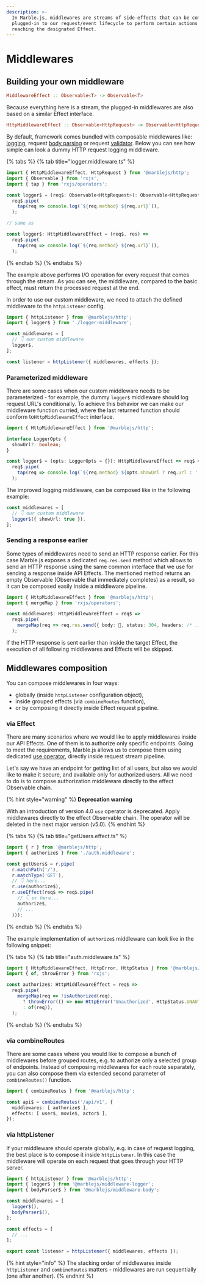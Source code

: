 ```yaml
---
description: >-
  In Marble.js, middlewares are streams of side-effects that can be composed and
  plugged-in to our request/event lifecycle to perform certain actions before
  reaching the designated Effect.
---
```


# Middlewares

## Building your own middleware

```haskell
MiddlewareEffect :: Observable<T> -> Observable<T>
```

Because everything here is a stream, the plugged-in middlewares are also based on a similar Effect interface.

```haskell
HttpMiddlewareEffect :: Observable<HttpRequest> -> Observable<HttpRequest>
```

By default, framework comes bundled with composable middlewares like: [logging](../other/api-reference/middleware-logger.md), request [body parsing](../other/api-reference/middleware-body.md) or request [validator](../other/api-reference/middleware-io.md). Below you can see how simple can look a dummy HTTP request logging middleware.

{% tabs %}
{% tab title="logger.middleware.ts" %}
```typescript
import { HttpMiddlewareEffect, HttpRequest } from '@marblejs/http';
import { Observable } from 'rxjs';
import { tap } from 'rxjs/operators';

const logger$ = (req$: Observable<HttpRequest>): Observable<HttpRequest> =>
  req$.pipe(
    tap(req => console.log(`${req.method} ${req.url}`)),
  );

// same as   

const logger$: HttpMiddlewareEffect = (req$, res) =>
  req$.pipe(
    tap(req => console.log(`${req.method} ${req.url}`)),
  );
```
{% endtab %}
{% endtabs %}

The example above performs I/O operation for every request that comes through the stream. As you can see, the middleware, compared to the basic effect, must return the processed request at the end.

In order to use our custom middleware, we need to attach the defined middleware to the `httpListener` config.

```typescript
import { httpListener } from '@marblejs/http';
import { logger$ } from './logger-middleware';

const middlewares = [
  // 👇 our custom middleware 
  logger$,
];

const listener = httpListener({ middlewares, effects });
```

### Parameterized middleware

There are some cases when our custom middleware needs to be parameterized - for example, the dummy `logger$` middleware should log request URL's conditionally. To achieve this behavior we can make our middleware function curried, where the last returned function should conform to`HttpMiddlewareEffect` interface.

```typescript
import { HttpMiddlewareEffect } from '@marblejs/http';

interface LoggerOpts {
  showUrl?: boolean;
}

const logger$ = (opts: LoggerOpts = {}): HttpMiddlewareEffect => req$ =>
  req$.pipe(
    tap(req => console.log(`${req.method} ${opts.showUrl ? req.url : ''}`)),
  );
```

The improved logging middleware, can be composed like in the following example:

```typescript
const middlewares = [
  // 👇 our custom middleware
  logger$({ showUrl: true }),
];
```

### Sending a response earlier

Some types of middlewares need to send an HTTP response earlier. For this case Marble.js exposes a dedicated `req.res.send` method which allows to send an HTTP response using the same common interface that we use for sending a response inside API Effects. The mentioned method returns an empty Observable \(Observable that immediately completes\) as a result, so it can be composed easily inside a middleware pipeline.

```typescript
import { HttpMiddlewareEffect } from '@marblejs/http';
import { mergeMap } from 'rxjs/operators';

const middleware$: HttpMiddlewareEffect = req$ =>
  req$.pipe(
    mergeMap(req => req.res.send({ body: 💩, status: 304, headers: /* ... */ })),
  );
```

If the HTTP response is sent earlier than inside the target Effect, the execution of all following middlewares and Effects will be skipped.

## Middlewares composition

You can compose middlewares in four ways:

* globally \(inside `httpListener` configuration object\),
* inside grouped effects \(via `combineRoutes` function\),
* or by composing it directly inside Effect request pipeline.

### via Effect

There are many scenarios where we would like to apply middlewares inside our API Effects. One of them is to authorize only specific endpoints. Going to meet the requirements, Marble.js allows us to compose them using dedicated [use operator](../other/api-reference/core/operator-use.md), directly inside request stream pipeline.

Let's say we have an endpoint for getting list of all users, but also we would like to make it secure, and available only for authorized users. All we need to do is to compose authorization middleware directly to the effect Observable chain.

{% hint style="warning" %}
**Deprecation warning**

With an introduction of version 4.0 `use` operator is deprecated. Apply middlewares directly to the effect Observable chain. The operator will be deleted in the next major version \(v5.0\).
{% endhint %}

{% tabs %}
{% tab title="getUsers.effect.ts" %}
```typescript
import { r } from '@marblejs/http';
import { authorize$ } from './auth.middleware';

const getUsers$ = r.pipe(
  r.matchPath('/'),
  r.matchType('GET'),
  // 👇 here...
  r.use(authorize$),
  r.useEffect(req$ => req$.pipe(
    // 👇 or here...
    authorize$,
    // ...
  )));
```
{% endtab %}
{% endtabs %}

The example implementation of `authorize$` middleware can look like in the following snippet:

{% tabs %}
{% tab title="auth.middleware.ts" %}
```typescript
import { HttpMiddlewareEffect, HttpError, HttpStatus } from '@marblejs/http';
import { of, throwError } from 'rxjs';

const authorize$: HttpMiddlewareEffect = req$ =>
  req$.pipe(
    mergeMap(req => !isAuthorized(req),
      ? throwError(() => new HttpError('Unauthorized', HttpStatus.UNAUTHORIZED)),
      : of(req)),
  );
```
{% endtab %}
{% endtabs %}

### via combineRoutes

There are some cases where you would like to compose a bunch of middlewares before grouped routes, e.g. to authorize only a selected group of endpoints. Instead of composing middlewares for each route separately, you can also compose them via extended second parameter of `combineRoutes()` function.

```typescript
import { combineRoutes } from '@marblejs/http';

const api$ = combineRoutes('/api/v1', {
  middlewares: [ authorize$ ],
  effects: [ user$, movie$, actor$ ],
});
```

### via httpListener

If your middleware should operate globally, e.g. in case of request logging, the best place is to compose it inside `httpListener`. In this case the middleware will operate on each request that goes through your HTTP server.

```typescript
import { httpListener } from '@marblejs/http';
import { logger$ } from '@marblejs/middleware-logger';
import { bodyParser$ } from '@marblejs/middleware-body';

const middlewares = [
  logger$(),
  bodyParser$(),
];

const effects = [
  // ...
];

export const listener = httpListener({ middlewares, effects });
```

{% hint style="info" %}
The stacking order of middlewares inside `httpListener` and `combineRoutes` matters - middlewares are run sequentially \(one after another\).
{% endhint %}

